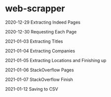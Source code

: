 # web-scrapper

2020-12-29  Extracting Indeed Pages

2020-12-30  Requesting Each Page

2021-01-03  Extracting Titles

2021-01-04  Extracting Companies

2021-01-05  Extracting Locations and Finishing up

2021-01-06  StackOverflow Pages

2021-01-07  StackOverflow Finish

2021-01-12  Saving to CSV
